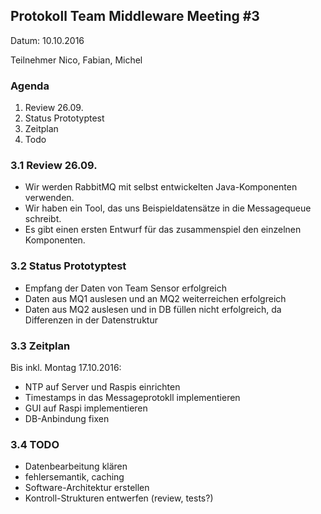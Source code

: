 ## Protokoll Team Middleware Meeting #3

Datum: 10.10.2016

Teilnehmer
Nico, Fabian, Michel

### Agenda

1. Review 26.09.
2. Status Prototyptest
2. Zeitplan
3. Todo

### 3.1 Review 26.09.
- Wir werden RabbitMQ mit selbst entwickelten Java-Komponenten verwenden.
- Wir haben ein Tool, das uns Beispieldatensätze in die Messagequeue schreibt.
- Es gibt einen ersten Entwurf für das zusammenspiel den einzelnen Komponenten.

### 3.2 Status Prototyptest
- Empfang der Daten von Team Sensor erfolgreich
- Daten aus MQ1 auslesen und an MQ2 weiterreichen erfolgreich
- Daten aus MQ2 auslesen und in DB füllen nicht erfolgreich, da Differenzen in der Datenstruktur

### 3.3 Zeitplan 

Bis inkl. Montag 17.10.2016:
- NTP auf Server und Raspis einrichten
- Timestamps in das Messageprotokll implementieren
- GUI auf Raspi implementieren
- DB-Anbindung fixen
	
### 3.4 TODO

- Datenbearbeitung klären
- fehlersemantik, caching
- Software-Architektur erstellen
- Kontroll-Strukturen entwerfen (review, tests?)